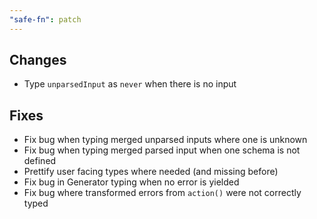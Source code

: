 ```yaml
---
"safe-fn": patch
---
```


## Changes

- Type `unparsedInput` as `never` when there is no input

## Fixes

- Fix bug when typing merged unparsed inputs where one is unknown
- Fix bug when typing merged parsed input when one schema is not defined
- Prettify user facing types where needed (and missing before)
- Fix bug in Generator typing when no error is yielded
- Fix bug where transformed errors from `action()` were not correctly typed
